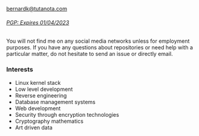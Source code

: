 [bernardk@tutanota.com](mailto:bernardk@tutanota.com)
###### [PGP: Expires 01/04/2023](https://raw.githubusercontent.com/bernky/bernky/main/bernardk.asc)


You will not find me on any social media networks unless for employment purposes. If you have any questions about repositories or need help with a particular matter, do not hesitate to send an issue or directly email.

### Interests

* Linux kernel stack
* Low level development
* Reverse engineering
* Database management systems
* Web development
* Security through encryption technologies
* Cryptography mathematics 
* Art driven data


